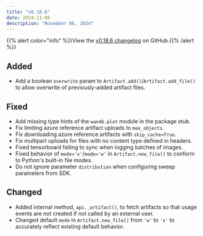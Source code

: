 ```yaml
---
title: "v0.18.6"
date: 2024-11-06
description: "November 06, 2024"
---
```


{{% alert color="info" %}}View the [v0.18.6 changelog](https://github.com/wandb/wandb/releases/tag/v0.18.6) on GitHub.{{% /alert %}}

## Added

- Add a boolean `overwrite` param to `Artifact.add()`/`Artifact.add_file()` to allow overwrite of previously-added artifact files. <!-- (@tonyyli-wandb in https://github.com/wandb/wandb/pull/8553) -->

## Fixed

- Add missing type hints of the `wandb.plot` module in the package stub. <!-- (@kptkin in https://github.com/wandb/wandb/pull/8667) -->
- Fix limiting azure reference artifact uploads to `max_objects`. <!-- (@amusipatla-wandb in https://github.com/wandb/wandb/pull/8703) -->
- Fix downloading azure reference artifacts with `skip_cache=True`. <!-- (@amusipatla-wandb in https://github.com/wandb/wandb/pull/8706) -->
- Fix multipart uploads for files with no content type defined in headers. <!-- (@amusipatla-wandb in https://github.com/wandb/wandb/pull/8716) -->
- Fixed tensorboard failing to sync when logging batches of images. <!-- (@jacobromero in https://github.com/wandb/wandb/pull/8641) -->
- Fixed behavior of `mode='x'`/`mode='w'` in `Artifact.new_file()` to conform to Python's built-in file modes. <!-- (@tonyyli-wandb in https://github.com/wandb/wandb/pull/8553) -->
- Do not ignore parameter `distribution` when configuring sweep parameters from SDK. <!-- (@temporaer in https://github.com/wandb/wandb/pull/8737) -->

## Changed

- Added internal method, `api._artifact()`, to fetch artifacts so that usage events are not created if not called by an external user. <!-- (@ibindlish in https://github.com/wandb/wandb/pull/8674) -->
- Changed default `mode` in `Artifact.new_file()` from `'w'` to `'x'` to accurately reflect existing default behavior. <!-- (@tonyyli-wandb in https://github.com/wandb/wandb/pull/8553) -->